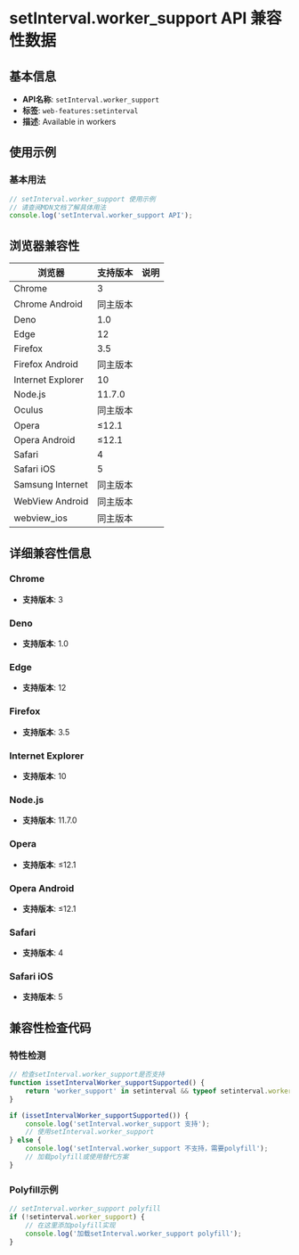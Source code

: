 # setInterval.worker_support API 兼容性数据

## 基本信息

- **API名称**: `setInterval.worker_support`
- **标签**: `web-features:setinterval`
- **描述**: Available in workers

## 使用示例

### 基本用法

```javascript
// setInterval.worker_support 使用示例
// 请查阅MDN文档了解具体用法
console.log('setInterval.worker_support API');
```

## 浏览器兼容性

| 浏览器 | 支持版本 | 说明 |
|--------|----------|------|
| Chrome | 3 |  |
| Chrome Android | 同主版本 |  |
| Deno | 1.0 |  |
| Edge | 12 |  |
| Firefox | 3.5 |  |
| Firefox Android | 同主版本 |  |
| Internet Explorer | 10 |  |
| Node.js | 11.7.0 |  |
| Oculus | 同主版本 |  |
| Opera | ≤12.1 |  |
| Opera Android | ≤12.1 |  |
| Safari | 4 |  |
| Safari iOS | 5 |  |
| Samsung Internet | 同主版本 |  |
| WebView Android | 同主版本 |  |
| webview_ios | 同主版本 |  |

## 详细兼容性信息

### Chrome

- **支持版本**: 3

### Deno

- **支持版本**: 1.0

### Edge

- **支持版本**: 12

### Firefox

- **支持版本**: 3.5

### Internet Explorer

- **支持版本**: 10

### Node.js

- **支持版本**: 11.7.0

### Opera

- **支持版本**: ≤12.1

### Opera Android

- **支持版本**: ≤12.1

### Safari

- **支持版本**: 4

### Safari iOS

- **支持版本**: 5

## 兼容性检查代码

### 特性检测

```javascript
// 检查setInterval.worker_support是否支持
function issetIntervalWorker_supportSupported() {
    return 'worker_support' in setinterval && typeof setinterval.worker_support === 'function';
}

if (issetIntervalWorker_supportSupported()) {
    console.log('setInterval.worker_support 支持');
    // 使用setInterval.worker_support
} else {
    console.log('setInterval.worker_support 不支持，需要polyfill');
    // 加载polyfill或使用替代方案
}
```

### Polyfill示例

```javascript
// setInterval.worker_support polyfill
if (!setinterval.worker_support) {
    // 在这里添加polyfill实现
    console.log('加载setInterval.worker_support polyfill');
}
```

